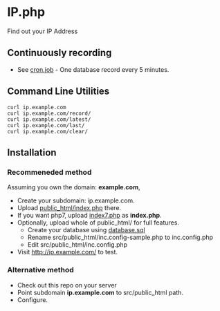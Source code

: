 # IP.php

Find out your IP Address


## Continuously recording

 * See [cron.job](cron.job) - One database record every 5 minutes.


## Command Line Utilities

	curl ip.example.com
	curl ip.example.com/record/
	curl ip.example.com/latest/
	curl ip.example.com/last/
	curl ip.example.com/clear/


## Installation

### Recommeneded method

Assuming you own the domain: __example.com__,

 * Create your subdomain: ip.example.com.
 * Upload [public_html/index.php](public_html/index.php) there.
 * If you want php7, upload [index7.php](public_html/index7.php) as __index.php__.
 * Optionally, upload whole of public_html/ for full features.
   - Create your database using [database.sql](database.sql)
   - Rename src/public_html/inc.config-sample.php to inc.config.php
   - Edit src/public_html/inc.config.php
 * Visit http://ip.example.com/ to test.

### Alternative method

 * Check out this repo on your server
 * Point subdomain __ip.example.com__ to src/public_html path.
 * Configure.
